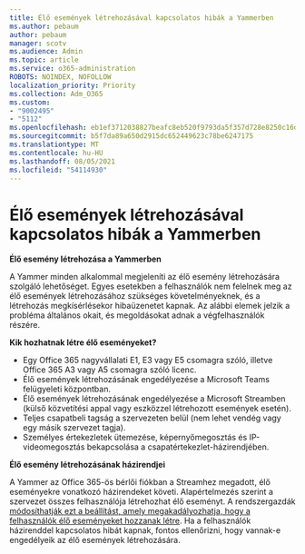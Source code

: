 ```yaml
---
title: Élő események létrehozásával kapcsolatos hibák a Yammerben
ms.author: pebaum
author: pebaum
manager: scotv
ms.audience: Admin
ms.topic: article
ms.service: o365-administration
ROBOTS: NOINDEX, NOFOLLOW
localization_priority: Priority
ms.collection: Adm_O365
ms.custom:
- "9002495"
- "5112"
ms.openlocfilehash: eb1ef3712038827beafc8eb520f9793da5f357d728e8250c16d88a99b8b5fe20
ms.sourcegitcommit: b5f7da89a650d2915dc652449623c78be6247175
ms.translationtype: MT
ms.contentlocale: hu-HU
ms.lasthandoff: 08/05/2021
ms.locfileid: "54114930"
---
```

# <a name="live-events-in-yammer-creation-errors"></a>Élő események létrehozásával kapcsolatos hibák a Yammerben

**Élő esemény létrehozása a Yammerben**

A Yammer minden alkalommal megjeleníti az élő esemény létrehozására szolgáló lehetőséget. Egyes esetekben a felhasználók nem felelnek meg az élő események létrehozásához szükséges követelményeknek, és a létrehozás megkísérlésekor hibaüzenetet kapnak. Az alábbi elemek jelzik a probléma általános okait, és megoldásokat adnak a végfelhasználók részére.

**Kik hozhatnak létre élő eseményeket?**
- Egy Office 365 nagyvállalati E1, E3 vagy E5 csomagra szóló, illetve Office 365 A3 vagy A5 csomagra szóló licenc.
- Élő események létrehozásának engedélyezése a Microsoft Teams felügyeleti központban.
- Élő események létrehozásának engedélyezése a Microsoft Streamben (külső közvetítési appal vagy eszközzel létrehozott események esetén).
- Teljes csapatbeli tagság a szervezeten belül (nem lehet vendég vagy egy másik szervezet tagja).
- Személyes értekezletek ütemezése, képernyőmegosztás és IP-videomegosztás bekapcsolása a csapatértekezlet-házirendjében.

**Élő esemény létrehozásának házirendjei**

A Yammer az Office 365-ös bérlői fiókban a Streamhez megadott, élő eseményekre vonatkozó házirendeket követi. Alapértelmezés szerint a szervezet összes felhasználója létrehozhat élő eseményt. A rendszergazdák [módosíthatják ezt a beállítást, amely megakadályozhatja, hogy a felhasználók élő eseményeket hozzanak létre](https://docs.microsoft.com/stream/live-event-administration#enabling-and-restricting-users-to-creating). Ha a felhasználók házirenddel kapcsolatos hibát kapnak, fontos ellenőrizni, hogy vannak-e engedélyeik az élő események létrehozására.
